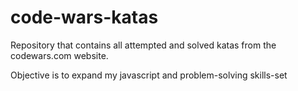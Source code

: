 # code-wars-katas

Repository that contains all attempted and solved katas from the codewars.com website.

Objective is to expand my javascript and problem-solving skills-set

